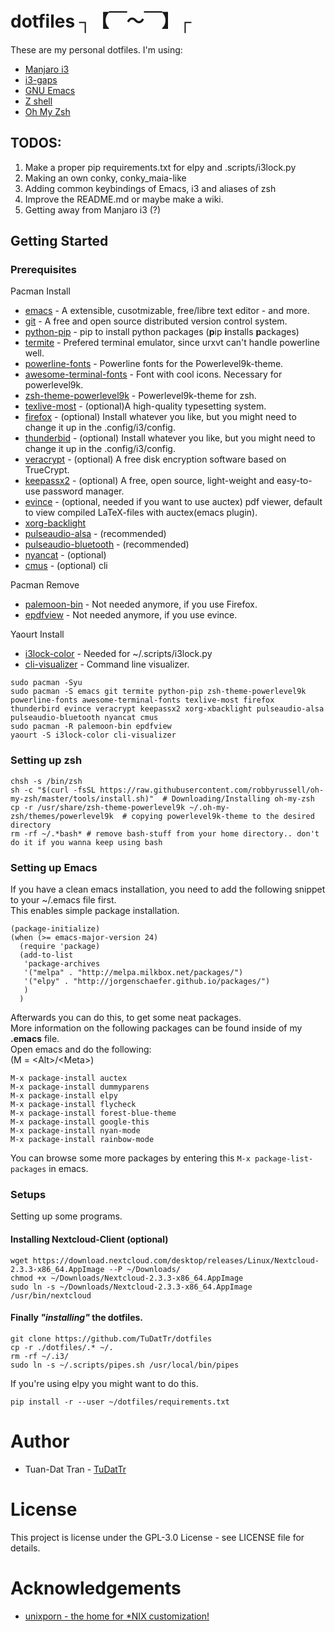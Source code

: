 # dotfiles ┐【￣～￣】┌
These are my personal dotfiles.
I'm using:
* [Manjaro i3](https://manjaro.org/2017/03/07/manjaro-i3-community-edition-17-0-released/)
* [i3-gaps](https://github.com/Airblader/i3)
* [GNU Emacs](https://www.gnu.org/software/emacs/)
* [Z shell](http://zsh.sourceforge.net)
* [Oh My Zsh](http://ohmyz.sh)

## TODOS:
1. Make a proper pip requirements.txt for elpy and .scripts/i3lock.py
2. Making an own conky, conky_maia-like
3. Adding common keybindings of Emacs, i3 and aliases of zsh
4. Improve the README.md or maybe make a wiki.
5. Getting away from Manjaro i3 (?)

## Getting Started

### Prerequisites

Pacman Install
* [emacs](https://wiki.archlinux.org/index.php/Emacs) - A extensible, cusotmizable, free/libre text editor - and more.
* [git](https://wiki.archlinux.org/index.php/git) - A free and open source distributed version control system.
* [python-pip](https://pip.pypa.io/en/stable) - pip to install python packages (**p**ip **i**nstalls **p**ackages)
* [termite](https://wiki.archlinux.org/index.php/termite) - Prefered terminal emulator, since urxvt can't handle powerline well.
* [powerline-fonts](https://github.com/powerline/fonts) - Powerline fonts for the Powerlevel9k-theme.
* [awesome-terminal-fonts](https://github.com/gabrielelana/awesome-terminal-fonts) - Font with cool icons. Necessary for powerlevel9k.
* [zsh-theme-powerlevel9k](https://github.com/bhilburn/powerlevel9k) - Powerlevel9k-theme for zsh.
* [texlive-most](https://wiki.archlinux.org/index.php/TeX_Live) - (optional)A high-quality typesetting system.
* [firefox](https://www.mozilla.org/en-US/firefox) - (optional) Install whatever you like, but you might need to change it up in the .config/i3/config.
* [thunderbid](https://www.mozilla.org/en-US/thunderbird) - (optional) Install whatever you like, but you might need to change it up in the .config/i3/config.
* [veracrypt](https://veracrypt.codeplex.com) - (optional) A free disk encryption software based on TrueCrypt.
* [keepassx2](https://keepass.info) - (optional) A free, open source, light-weight and easy-to-use password manager.
* [evince](https://wiki.archlinux.org/index.php/GNOME/Document_viewer) - (optional, needed if you want to use auctex) pdf viewer, default to view compiled LaTeX-files with auctex(emacs plugin).  
* [xorg-backlight](https://wiki.archlinux.org/index.php/backlight)
* [pulseaudio-alsa](https://wiki.archlinux.org/index.php/PulseAudio) - (recommended)
* [pulseaudio-bluetooth](https://wiki.archlinux.org/index.php/PulseAudio) - (recommended)
* [nyancat](http://www.nyan.cat/) - (optional)
* [cmus](https://wiki.archlinux.org/index.php/Cmus) - (optional) cli 

Pacman Remove
* [palemoon-bin](https://www.palemoon.org) - Not needed anymore, if you use Firefox.
* [epdfview](https://github.com/jristz/epdfview) - Not needed anymore, if you use evince.

Yaourt Install
* [i3lock-color](https://github.com/PandorasFox/i3lock-color) - Needed for ~/.scripts/i3lock.py
* [cli-visualizer](https://github.com/dpayne/cli-visualizer) - Command line visualizer.

```
sudo pacman -Syu
sudo pacman -S emacs git termite python-pip zsh-theme-powerlevel9k powerline-fonts awesome-terminal-fonts texlive-most firefox thunderbird evince veracrypt keepassx2 xorg-xbacklight pulseaudio-alsa pulseaudio-bluetooth nyancat cmus
sudo pacman -R palemoon-bin epdfview
yaourt -S i3lock-color cli-visualizer
```

### Setting up zsh
```
chsh -s /bin/zsh
sh -c "$(curl -fsSL https://raw.githubusercontent.com/robbyrussell/oh-my-zsh/master/tools/install.sh)"  # Downloading/Installing oh-my-zsh
cp -r /usr/share/zsh-theme-powerlevel9k ~/.oh-my-zsh/themes/powerlevel9k  # copying powerlevel9k-theme to the desired directory
rm -rf ~/.*bash* # remove bash-stuff from your home directory.. don't do it if you wanna keep using bash
```

### Setting up Emacs
If you have a clean emacs installation, you need to add the following snippet to your ~/.emacs file first.  
This enables simple package installation.
```
(package-initialize)
(when (>= emacs-major-version 24)
  (require 'package)
  (add-to-list
   'package-archives
   '("melpa" . "http://melpa.milkbox.net/packages/")
   '("elpy" . "http://jorgenschaefer.github.io/packages/")
   )
  )
```

Afterwards you can do this, to get some neat packages.  
More information on the following packages can be found inside of my **.emacs** file.  
Open emacs and do the following:  
(M = \<Alt\>/\<Meta\>)
```
M-x package-install auctex
M-x package-install dummyparens
M-x package-install elpy
M-x package-install flycheck
M-x package-install forest-blue-theme
M-x package-install google-this
M-x package-install nyan-mode
M-x package-install rainbow-mode
```

You can browse some more packages by entering this `M-x package-list-packages` in emacs.

### Setups
Setting up some programs.
#### Installing Nextcloud-Client (optional)
```
wget https://download.nextcloud.com/desktop/releases/Linux/Nextcloud-2.3.3-x86_64.AppImage --P ~/Downloads/
chmod +x ~/Downloads/Nextcloud-2.3.3-x86_64.AppImage
sudo ln -s ~/Downloads/Nextcloud-2.3.3-x86_64.AppImage /usr/bin/nextcloud
```

#### Finally *"installing"* the dotfiles.
```
git clone https://github.com/TuDatTr/dotfiles
cp -r ./dotfiles/.* ~/.
rm -rf ~/.i3/
sudo ln -s ~/.scripts/pipes.sh /usr/local/bin/pipes
```
If you're using elpy you might want to do this.

```pip install -r --user ~/dotfiles/requirements.txt```

# Author
* Tuan-Dat Tran - [TuDatTr](https://github.com/tudattr/)

# License
This project is license under the GPL-3.0 License - see LICENSE file for details.

# Acknowledgements
* [unixporn - the home for *NIX customization!](https://www.reddit.com/r/unixporn/)